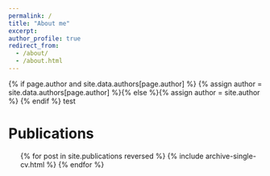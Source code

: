 ```yaml
---
permalink: /
title: "About me"
excerpt:
author_profile: true
redirect_from: 
  - /about/
  - /about.html
---
```

{% if page.author and site.data.authors[page.author] %}
  {% assign author = site.data.authors[page.author] %}{% else %}{% assign author = site.author %}
{% endif %}
test

Publications
======
  <ul>{% for post in site.publications reversed %}
    {% include archive-single-cv.html %}
  {% endfor %}</ul>
